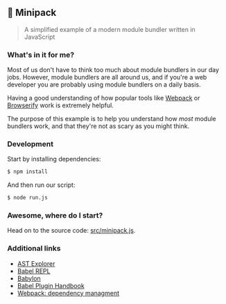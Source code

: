 ## 🚀 Minipack

> A simplified example of a modern module bundler written in JavaScript

### What's in it for me?

Most of us don't have to think too much about module bundlers in our day jobs. However, module bundlers are all around us, and if you're a web developer you are probably using module bundlers on a daily basis.

Having a good understanding of how popular tools like [Webpack](https://github.com/webpack/webpack) or [Browserify](https://github.com/browserify/browserify) work is extremely helpful.

The purpose of this example is to help you understand how *most* module bundlers work, and that they're not as scary as you might think.

### Development

Start by installing dependencies:

```sh
$ npm install
```

And then run our script:

```sh
$ node run.js
```

### Awesome, where do I start?

Head on to the source code: [src/minipack.js](src/minipack.js).

### Additional links

- [AST Explorer](https://astexplorer.net/)
- [Babel REPL](https://babeljs.io/repl/)
- [Babylon](https://github.com/babel/babel/tree/master/packages/babylon)
- [Babel Plugin Handbook](https://github.com/thejameskyle/babel-handbook/blob/master/translations/en/plugin-handbook.md)
- [Webpack: dependency managment](https://webpack.js.org/guides/dependency-management)
